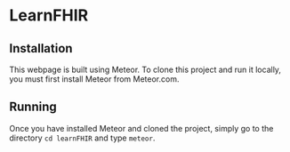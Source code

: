 # LearnFHIR

## Installation

This webpage is built using Meteor. To clone this project and run it locally, you must first install Meteor from Meteor.com.

## Running

Once you have installed Meteor and cloned the project, simply go to the directory `cd learnFHIR` and type `meteor`.
